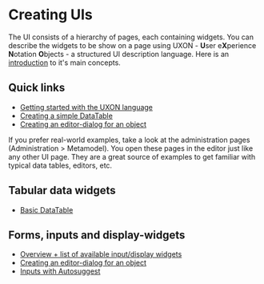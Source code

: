 # Creating UIs

The UI consists of a hierarchy of pages, each containing widgets. You can describe the widgets to be show on a page using UXON - **U**ser e**X**perience **N**otation **O**bjects - a structured UI description language. Here is an [introduction](UXON/index.md) to it's main concepts.

## Quick links
- [Getting started with the UXON language](UXON/index.md)
- [Creating a simple DataTable](Data_Tables/creating_basic_datatables.md)
- [Creating an editor-dialog for an object](Forms_and_inputs/Editor-dialogs_for_objects.md)

If you prefer real-world examples, take a look at the administration pages (Administration > Metamodel). You open these pages in the editor just like any other UI page. They are a great source of examples to get familiar with typical data tables, editors, etc. 

## Tabular data widgets

- [Basic DataTable](Data_Tables/creating_basic_datatables.md)

## Forms, inputs and display-widgets

- [Overview + list of available input/display widgets](Forms_and_inputs/index.html)
- [Creating an editor-dialog for an object](Forms_and_inputs/Editor-dialogs_for_objects.md)
- [Inputs with Autosuggest](Forms_and_inputs/Inputs_with_autosuggest.md)


